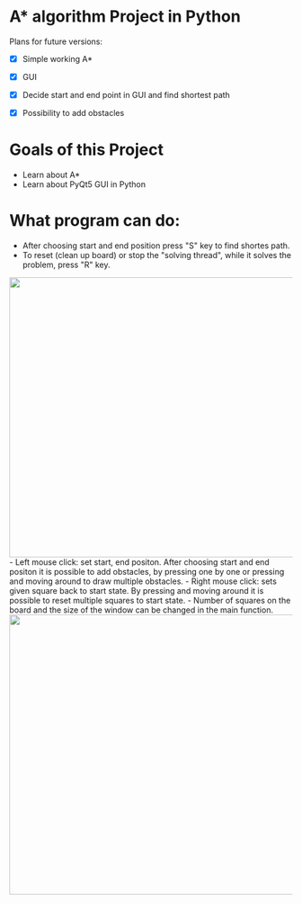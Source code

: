 # A* algorithm Project in Python

Plans for future versions:
* [X] Simple working A*
* [X] GUI
* [X] Decide start and end point in GUI and find shortest path
* [X] Possibility to add obstacles


# Goals of this Project
- Learn about A*
- Learn about PyQt5 GUI in Python

# What program can do:
- After choosing start and end position press "S" key to find shortes path.
- To reset (clean up board) or stop the "solving thread", while it solves the problem, press "R" key.
<img src="paint_start_end_obs.gif" width="520" height="498">
- Left mouse click: set start, end positon. After choosing start and end positon it is possible to add obstacles, by pressing one by one or pressing and moving around to draw multiple obstacles.
- Right mouse click: sets given square back to start state. By pressing and moving around it is possible to reset multiple squares to start state.
- Number of squares on the board and the size of the window can be changed in the main function.
<img src="solving.gif" width="520" height="498">